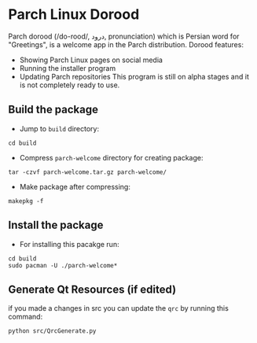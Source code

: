# Parch Linux Dorood
Parch dorood (/do-rood/, درود, pronunciation) which is Persian word for "Greetings", is a welcome app in the Parch distribution. Dorood features:

- Showing Parch Linux pages on social media
- Running the installer program
- Updating Parch repositories
This program is still on alpha stages and it is not completely ready to use.

## Build the package
- Jump to `build` directory:
```shell
cd build
```
- Compress `parch-welcome` directory for creating package:
```shell
tar -czvf parch-welcome.tar.gz parch-welcome/
```
- Make package after compressing:
```shell
makepkg -f
```

## Install the package
- For installing this pacakge run:
```shell
cd build
sudo pacman -U ./parch-welcome*
```

## Generate Qt Resources (if edited)
if you made a changes in src you can update the `qrc` by running this command:
```shell
python src/QrcGenerate.py
```